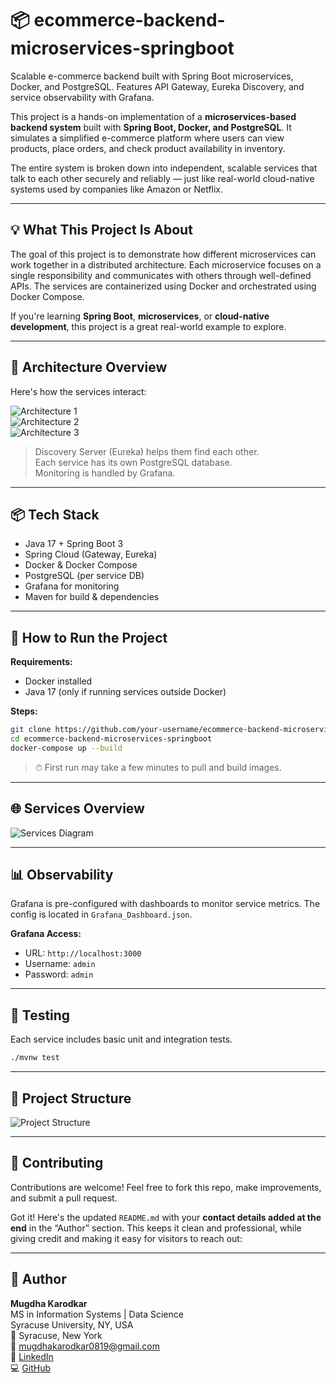 # 📦 ecommerce-backend-microservices-springboot

Scalable e-commerce backend built with Spring Boot microservices, Docker, and PostgreSQL. Features API Gateway, Eureka Discovery, and service observability with Grafana.

This project is a hands-on implementation of a **microservices-based backend system** built with **Spring Boot, Docker, and PostgreSQL**. It simulates a simplified e-commerce platform where users can view products, place orders, and check product availability in inventory.

The entire system is broken down into independent, scalable services that talk to each other securely and reliably — just like real-world cloud-native systems used by companies like Amazon or Netflix.

---

## 💡 What This Project Is About

The goal of this project is to demonstrate how different microservices can work together in a distributed architecture. Each microservice focuses on a single responsibility and communicates with others through well-defined APIs. The services are containerized using Docker and orchestrated using Docker Compose.

If you're learning **Spring Boot**, **microservices**, or **cloud-native development**, this project is a great real-world example to explore.

---

## 🧱 Architecture Overview

Here's how the services interact:

![Architecture 1](https://github.com/user-attachments/assets/28cb7c89-c968-48c6-b064-bf3af5cdbeb0)  
![Architecture 2](https://github.com/user-attachments/assets/b9231911-65fb-4ebd-adb4-bf4ebc8491fe)  
![Architecture 3](https://github.com/user-attachments/assets/b19bcc20-eb5d-4f31-9f2f-f492cb126033)

> Discovery Server (Eureka) helps them find each other.  
> Each service has its own PostgreSQL database.  
> Monitoring is handled by Grafana.

---

## 📦 Tech Stack

- Java 17 + Spring Boot 3
- Spring Cloud (Gateway, Eureka)
- Docker & Docker Compose
- PostgreSQL (per service DB)
- Grafana for monitoring
- Maven for build & dependencies

---

## 🚀 How to Run the Project

**Requirements:**

- Docker installed
- Java 17 (only if running services outside Docker)

**Steps:**

```bash
git clone https://github.com/your-username/ecommerce-backend-microservices-springboot.git
cd ecommerce-backend-microservices-springboot
docker-compose up --build
```

> ⏱ First run may take a few minutes to pull and build images.

---

## 🌐 Services Overview

![Services Diagram](https://github.com/user-attachments/assets/88b57ef0-d05a-4f10-9aae-e9b2009f8203)

---

## 📊 Observability

Grafana is pre-configured with dashboards to monitor service metrics. The config is located in `Grafana_Dashboard.json`.

**Grafana Access:**

- URL: `http://localhost:3000`
- Username: `admin`
- Password: `admin`

---

## 🧪 Testing

Each service includes basic unit and integration tests.

```bash
./mvnw test
```

---

## 📁 Project Structure

![Project Structure](https://github.com/user-attachments/assets/353a8684-8a8f-4e05-8abb-2e47709059d5)

---

## 🙌 Contributing

Contributions are welcome! Feel free to fork this repo, make improvements, and submit a pull request.


Got it! Here's the updated `README.md` with your **contact details added at the end** in the “Author” section. This keeps it clean and professional, while giving credit and making it easy for visitors to reach out:

---

## 👤 Author

**Mugdha Karodkar**  
MS in Information Systems | Data Science  
Syracuse University, NY, USA  
📍 Syracuse, New York  
📧 [mugdhakarodkar0819@gmail.com](mailto:mugdhakarodkar0819@gmail.com)  
🔗 [LinkedIn](https://www.linkedin.com/in/mugdha-karodkar/)  
💻 [GitHub](https://github.com/mkarodka)

